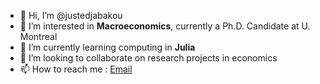- 👋 Hi, I’m @justedjabakou
- 👀 I’m interested in **Macroeconomics**, currently a Ph.D. Candidate at U. Montreal
- 🌱 I’m currently learning computing in **Julia**
- 💞️ I’m looking to collaborate on research projects in economics
- 📫 How to reach me : [Email](mailto:juste.djabakou@umontreal.ca)

<!---
justedjabakou/justedjabakou is a ✨ special ✨ repository because its `README.md` (this file) appears on your GitHub profile.
You can click the Preview link to take a look at your changes.
--->

